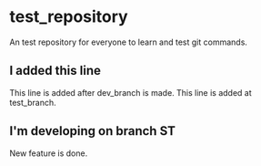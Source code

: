 # test_repository
An test repository for everyone to learn and test git commands.

## I added this line
This line is added after dev_branch is made.
This line is added at test_branch.

## I'm developing on branch ST
New feature is done.